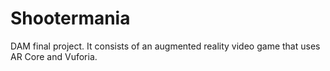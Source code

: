 # Shootermania
 DAM final project. It consists of an augmented reality video game that uses AR Core and Vuforia.
